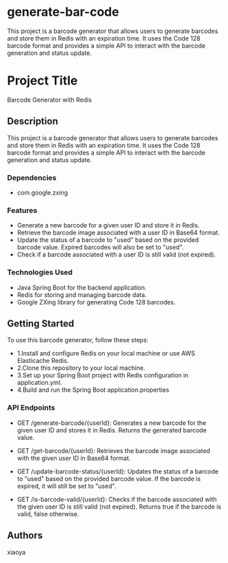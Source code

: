 # generate-bar-code
This project is a barcode generator that allows users to generate barcodes and store them in Redis with an expiration time.  It uses the Code 128 barcode format and provides a simple API to interact with the barcode generation and status update.

# Project Title
Barcode Generator with Redis

## Description
This project is a barcode generator that allows users to generate barcodes and store them in Redis with an expiration time. 
It uses the Code 128 barcode format and provides a simple API to interact with the barcode generation and status update.

### Dependencies

* com.google.zxing

### Features
* Generate a new barcode for a given user ID and store it in Redis.
* Retrieve the barcode image associated with a user ID in Base64 format.
* Update the status of a barcode to "used" based on the provided barcode value. Expired barcodes will also be set to "used".
* Check if a barcode associated with a user ID is still valid (not expired).

### Technologies Used
* Java Spring Boot for the backend application.
* Redis for storing and managing barcode data.
* Google ZXing library for generating Code 128 barcodes.

## Getting Started
To use this barcode generator, follow these steps:

* 1.Install and configure Redis on your local machine or use AWS Elasticache Redis.
* 2.Clone this repository to your local machine.
* 3.Set up your Spring Boot project with Redis configuration in application.yml.
* 4.Build and run the Spring Boot application.properties


### API Endpoints
* GET /generate-barcode/{userId}: Generates a new barcode for the given user ID and stores it in Redis. Returns the generated barcode value.

* GET /get-barcode/{userId}: Retrieves the barcode image associated with the given user ID in Base64 format.

* GET /update-barcode-status/{userId}: Updates the status of a barcode to "used" based on the provided barcode value. If the barcode is expired, it will still be set to "used".

* GET /is-barcode-valid/{userId}: Checks if the barcode associated with the given user ID is still valid (not expired). Returns true if the barcode is valid, false otherwise.


## Authors
xiaoya

